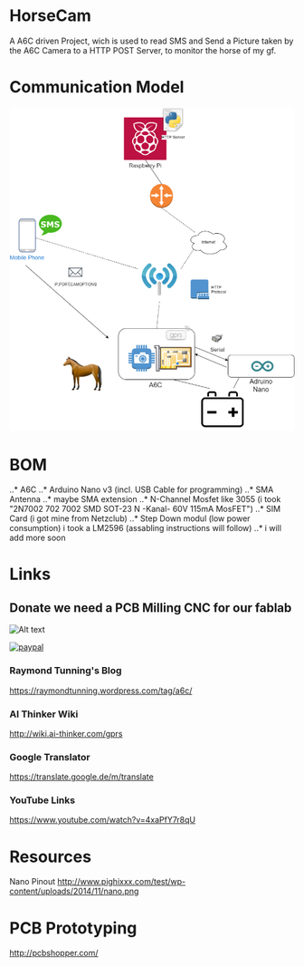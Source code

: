 # HorseCam
A A6C driven Project, wich is used to read SMS and Send a Picture taken by the A6C Camera to a HTTP POST Server, to monitor the horse of my gf.

# Communication Model

![Alt text](Communication.png?raw=true "Optional Title")

# BOM
..* A6C
..* Arduino Nano v3 (incl. USB Cable for programming)
..* SMA Antenna
..* maybe SMA extension
..* N-Channel Mosfet like 3055 (i took "2N7002 702 7002 SMD SOT-23 N -Kanal- 60V 115mA MosFET")
..* SIM Card (i got mine from Netzclub)
..* Step Down modul (low power consumption) i took a LM2596 (assabling instructions will follow)
..* i will add more soon

# Links
## Donate we need a PCB Milling CNC for our fablab

![Alt text](/icons/cnc.pnc?raw=true "Optional Title")

[![paypal](https://www.paypalobjects.com/en_US/i/btn/btn_donateCC_LG.gif)](https://www.paypal.com/cgi-bin/webscr?cmd=_s-xclick&hosted_button_id=5DG62E887XW4E)

### Raymond Tunning's Blog
https://raymondtunning.wordpress.com/tag/a6c/
### AI Thinker Wiki
http://wiki.ai-thinker.com/gprs
### Google Translator
https://translate.google.de/m/translate
### YouTube Links
https://www.youtube.com/watch?v=4xaPfY7r8qU

# Resources
Nano Pinout
http://www.pighixxx.com/test/wp-content/uploads/2014/11/nano.png

# PCB Prototyping
http://pcbshopper.com/
